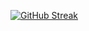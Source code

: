 
[![GitHub Streak](https://streak-stats.demolab.com?user=nonamich&theme=github-dark&short_numbers=true&mode=weekly)](https://git.io/streak-stats)
